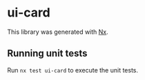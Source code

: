 # ui-card

This library was generated with [Nx](https://nx.dev).


## Running unit tests

Run `nx test ui-card` to execute the unit tests.

